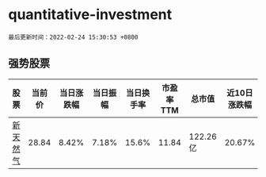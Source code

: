# quantitative-investment

`最后更新时间：2022-02-24 15:30:53 +0800`

## 强势股票

|股票|当前价|当日涨跌幅|当日振幅|当日换手率|市盈率TTM|总市值|近10日涨跌幅|
|----|----|----|----|----|----|----|----|
|[新天然气](https://xueqiu.com/S/SH603393)|28.84|8.42%|7.18%|15.6%|11.84|122.26亿|20.67%|

